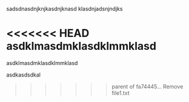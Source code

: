sadsdnasdnjknjkasdnjknasd
klasdnjadsnjndjks

<<<<<<< HEAD
asdklmasdmklasdklmmklasd
=======
asdklmasdmklasdklmmklasd

asdkasdsdkal
>>>>>>> parent of fa74445... Remove file1.txt
